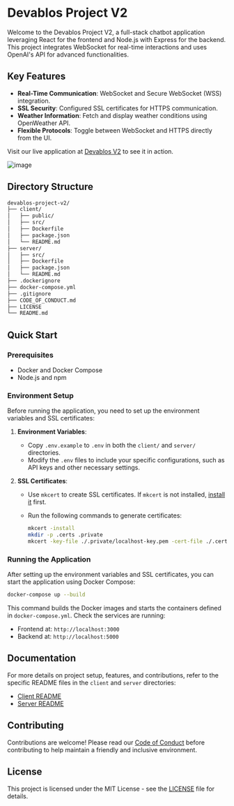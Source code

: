 # Devablos Project V2

Welcome to the Devablos Project V2, a full-stack chatbot application leveraging React for the frontend and Node.js with Express for the backend. This project integrates WebSocket for real-time interactions and uses OpenAI's API for advanced functionalities.

## Key Features

- **Real-Time Communication**: WebSocket and Secure WebSocket (WSS) integration.
- **SSL Security**: Configured SSL certificates for HTTPS communication.
- **Weather Information**: Fetch and display weather conditions using OpenWeather API.
- **Flexible Protocols**: Toggle between WebSocket and HTTPS directly from the UI.

Visit our live application at [Devablos V2](https://devablos-v2.azurewebsites.net/) to see it in action.

![image](https://github.com/THD-AI-2023/Devablos-Project-V2/assets/66517969/bff44cc1-0a48-4b75-8cb4-3526dd7b043f)

## Directory Structure

```txt
devablos-project-v2/
├── client/
│   ├── public/
│   ├── src/
│   ├── Dockerfile
│   ├── package.json
│   └── README.md
├── server/
│   ├── src/
│   ├── Dockerfile
│   ├── package.json
│   └── README.md
├── .dockerignore
├── docker-compose.yml
├── .gitignore
├── CODE_OF_CONDUCT.md
├── LICENSE
└── README.md
```

## Quick Start

### Prerequisites

- Docker and Docker Compose
- Node.js and npm

### Environment Setup

Before running the application, you need to set up the environment variables and SSL certificates:

1. **Environment Variables**:
   - Copy `.env.example` to `.env` in both the `client/` and `server/` directories.
   - Modify the `.env` files to include your specific configurations, such as API keys and other necessary settings.

2. **SSL Certificates**:
   - Use `mkcert` to create SSL certificates. If `mkcert` is not installed, [install it](https://github.com/FiloSottile/mkcert) first.
   - Run the following commands to generate certificates:

     ```bash
     mkcert -install
     mkdir -p .certs .private
     mkcert -key-file ./.private/localhost-key.pem -cert-file ./.certs/localhost.pem localhost 127.0.0.1 ::1
     ```

### Running the Application

After setting up the environment variables and SSL certificates, you can start the application using Docker Compose:

```bash
docker-compose up --build
```

This command builds the Docker images and starts the containers defined in `docker-compose.yml`. Check the services are running:

- Frontend at: `http://localhost:3000`
- Backend at: `http://localhost:5000`

## Documentation

For more details on project setup, features, and contributions, refer to the specific README files in the `client` and `server` directories:

- [Client README](client/README.md)
- [Server README](server/README.md)

## Contributing

Contributions are welcome! Please read our [Code of Conduct](CODE_OF_CONDUCT.md) before contributing to help maintain a friendly and inclusive environment.

## License

This project is licensed under the MIT License - see the [LICENSE](LICENSE) file for details.

